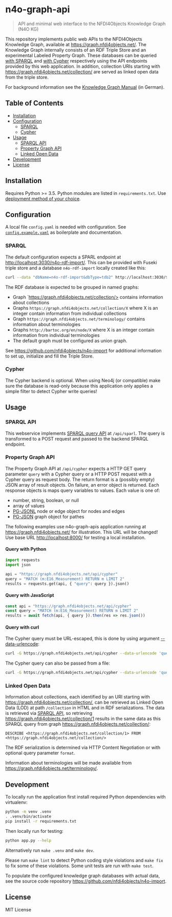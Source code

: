 # n4o-graph-api

> API and minimal web interface to the NFDI4Objects Knowledge Graph (N4O KG)

This repository implements public web APIs to the NFDI4Objects Knowledge Graph,
available at <https://graph.nfdi4objects.net/>. The Knowledge Graph internally
consists of an RDF Triple Store and an experimental Labeled Property Graph.
These databases can be queried [with SPARQL](#sparql-api) and [with
Cypher](#property-graph-api) respectively using the API endpoints provided by
this web application. In addition, collection URIs starting with
<https://graph.nfdi4objects.net/collection/> are served as linked open data
from the triple store.

For background information see the [Knowledge Graph Manual](https://nfdi4objects.github.io/n4o-graph/) (in German).

## Table of Contents

- [Installation](#installation)
- [Configuration](#configuration)
  - [SPARQL](#sparql)
  - [Cypher](#cypher)
- [Usage](#usage)
  - [SPARQL API](#sparql-api)
  - [Property Graph API](#property-graph-api)
  - [Linked Open Data](#linked-open-data)
- [Development](#development)
- [License](#license)

## Installation

Requires Python >= 3.5. Python modules are listed in `requirements.txt`. Use [deployment method of your choice](https://flask.palletsprojects.com/en/2.0.x/deploying/#self-hosted-options).


## Configuration

A local file `config.yaml` is needed with configuration. See [`config.example.yaml`](config.example.yaml) as boilerplate and documentation.

### SPARQL

The default configuration expects a SPARL endpoint at <http://localhost:3030/n4o-rdf-import/>. This can be provided with Fuseki triple store and a database `n4o-rdf-import` locally created like this:

~~~sh
curl --data "dbName=n4o-rdf-import&dbType=tdb2" http://localhost:3030/$/datasets
~~~

The RDF database is expected to be grouped in named graphs:

- Graph `https://graph.nfdi4objects.net/collection/> contains information about collections
- Graphs `https://graph.nfdi4objects.net/collection/X` where X is an integer contain information from individual collections
- Graph `https://graph.nfdi4objects.net/terminology/` contains information about terminologies
- Graphs `http://bartoc.org/en/node/X` where X is an integer contain information from individual terminologies
- The default graph must be configured as union graph.

See <https://github.com/nfdi4objects/n4o-import> for additional information to set up, initialize and fill the Triple Store.

### Cypher

The Cypher backend is optional. When using Neo4j (or compatible) make sure the database is read-only because this application only applies a simple filter to detect Cypher write queries!

## Usage

### SPARQL API

This webservice implements [SPARQL query API](https://www.w3.org/TR/2013/REC-sparql11-protocol-20130321/#query-operation) at `/api/sparl`. The query is transformed to a POST request and passed to the backend SPARQL endpoint.

### Property Graph API

The Property Graph API at `/api/cypher` expects a HTTP GET query parameter `query` with a Cypher query or a HTTP POST request with a Cypher query as request body. The return format is a (possibly empty) JSON array of result objects. On failure, an error object is returned. Each response objects is maps query variables to values. Each value is one of:

- number, string, boolean, or null
- array of values
- [PG-JSONL](https://pg-format.github.io/specification/#pg-json) node or edge object for nodes and edges
- [PG-JSON](https://pg-format.github.io/specification/#pg-jsonl) graph object for pathes

The following examples use n4o-graph-apis application running at <https://graph.nfdi4objects.net/> for illustration. This URL will be changed! Use base URL
<http://localhost:8000/> for testing a local installation.

#### Query with Python

```python
import requests
import json

api = "https://graph.nfdi4objects.net/api/cypher"
query = "MATCH (m:E16_Measurement) RETURN m LIMIT 2"
results = requests.get(api, { "query": query }).json()
```

#### Query with JavaScript

```js
const api = "https://graph.nfdi4objects.net/api/cypher"
const query = "MATCH (m:E16_Measurement) RETURN m LIMIT 2"
results = await fetch(api, { query }).then(res => res.json())
```

#### Query with curl

The Cypher query must be URL-escaped, this is done by using argument [--data-urlencode](https://curl.se/docs/manpage.html#--data-urlencode):

```sh
curl -G https://graph.nfdi4objects.net/api/cypher --data-urlencode 'query=MATCH (m:E16_Measurement) RETURN m LIMIT 2'
```

The Cypher query can also be passed from a file:

```sh
curl -G https://graph.nfdi4objects.net/api/cypher --data-urlencode 'query@queryfile.cypher'
```

### Linked Open Data

Information about collections, each identified by an URI starting with <https://graph.nfdi4objects.net/collection/>, can be retrieved as Linked Open Data (LOD) at path `/collection` in HTML and in RDF serializations. The data is retrieved via [SPARQL API](#sparql-api), so retrieving <https://graph.nfdi4objects.net/collection/1> results in the same data as this SPARQL query from graph <https://graph.nfdi4objects.net/collection/>:

~~~sparql
DESCRIBE <https://graph.nfdi4objects.net/collection/1> FROM <https://graph.nfdi4objects.net/collection/>
~~~

The RDF serialization is determined via HTTP Content Negotiation or with optional query parameter `format`.

Information about terminologies will be made available from <https://graph.nfdi4objects.net/terminology/>.

## Development

To locally run the application first install required Python dependencies with virtualenv:

~~~sh
python -m venv .venv
. .venv/bin/activate
pip install -r requirements.txt
~~~

Then locally run for testing:

~~~sh
python app.py --help
~~~

Alternatively run `make .venv` and `make dev`.

Please run `make lint` to detect Python coding style violations and `make fix` to fix some of these violations. Some unit tests are run with `make test`.

To populate the configured knowledge graph databases with actual data, see the source code repository <https://github.com/nfdi4objects/n4o-import>.

## License

MIT License

